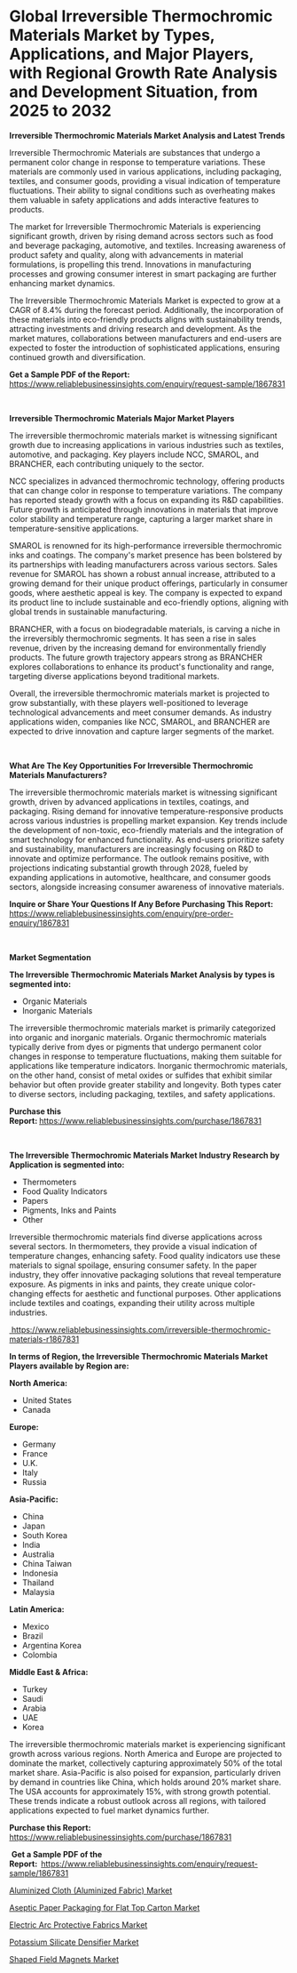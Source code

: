 <p><h1>Global Irreversible Thermochromic Materials Market by Types, Applications, and Major Players, with Regional Growth Rate Analysis and Development Situation, from 2025 to 2032</h1></p><p><strong>Irreversible Thermochromic Materials Market Analysis and Latest Trends</strong></p>
<p><p>Irreversible Thermochromic Materials are substances that undergo a permanent color change in response to temperature variations. These materials are commonly used in various applications, including packaging, textiles, and consumer goods, providing a visual indication of temperature fluctuations. Their ability to signal conditions such as overheating makes them valuable in safety applications and adds interactive features to products.</p><p>The market for Irreversible Thermochromic Materials is experiencing significant growth, driven by rising demand across sectors such as food and beverage packaging, automotive, and textiles. Increasing awareness of product safety and quality, along with advancements in material formulations, is propelling this trend. Innovations in manufacturing processes and growing consumer interest in smart packaging are further enhancing market dynamics.</p><p>The Irreversible Thermochromic Materials Market is expected to grow at a CAGR of 8.4% during the forecast period. Additionally, the incorporation of these materials into eco-friendly products aligns with sustainability trends, attracting investments and driving research and development. As the market matures, collaborations between manufacturers and end-users are expected to foster the introduction of sophisticated applications, ensuring continued growth and diversification.</p></p>
<p><strong>Get a Sample PDF of the Report:&nbsp;</strong> <a href="https://www.reliablebusinessinsights.com/enquiry/request-sample/1867831?utm_campaign=1877&utm_medium=2&utm_source=Github&utm_content=ia&utm_term=03042025&utm_id=irreversible-thermochromic-materials">https://www.reliablebusinessinsights.com/enquiry/request-sample/1867831</a></p>
<p>&nbsp;</p>
<p><strong>Irreversible Thermochromic Materials Major Market Players</strong></p>
<p><p>The irreversible thermochromic materials market is witnessing significant growth due to increasing applications in various industries such as textiles, automotive, and packaging. Key players include NCC, SMAROL, and BRANCHER, each contributing uniquely to the sector.</p><p>NCC specializes in advanced thermochromic technology, offering products that can change color in response to temperature variations. The company has reported steady growth with a focus on expanding its R&D capabilities. Future growth is anticipated through innovations in materials that improve color stability and temperature range, capturing a larger market share in temperature-sensitive applications.</p><p>SMAROL is renowned for its high-performance irreversible thermochromic inks and coatings. The company's market presence has been bolstered by its partnerships with leading manufacturers across various sectors. Sales revenue for SMAROL has shown a robust annual increase, attributed to a growing demand for their unique product offerings, particularly in consumer goods, where aesthetic appeal is key. The company is expected to expand its product line to include sustainable and eco-friendly options, aligning with global trends in sustainable manufacturing.</p><p>BRANCHER, with a focus on biodegradable materials, is carving a niche in the irreversibly thermochromic segments. It has seen a rise in sales revenue, driven by the increasing demand for environmentally friendly products. The future growth trajectory appears strong as BRANCHER explores collaborations to enhance its product's functionality and range, targeting diverse applications beyond traditional markets.</p><p>Overall, the irreversible thermochromic materials market is projected to grow substantially, with these players well-positioned to leverage technological advancements and meet consumer demands. As industry applications widen, companies like NCC, SMAROL, and BRANCHER are expected to drive innovation and capture larger segments of the market.</p></p>
<p>&nbsp;</p>
<p><strong>What Are The Key Opportunities For Irreversible Thermochromic Materials Manufacturers?</strong></p>
<p><p>The irreversible thermochromic materials market is witnessing significant growth, driven by advanced applications in textiles, coatings, and packaging. Rising demand for innovative temperature-responsive products across various industries is propelling market expansion. Key trends include the development of non-toxic, eco-friendly materials and the integration of smart technology for enhanced functionality. As end-users prioritize safety and sustainability, manufacturers are increasingly focusing on R&D to innovate and optimize performance. The outlook remains positive, with projections indicating substantial growth through 2028, fueled by expanding applications in automotive, healthcare, and consumer goods sectors, alongside increasing consumer awareness of innovative materials.</p></p>
<p><strong>Inquire or Share Your Questions If Any Before Purchasing This Report:</strong> <a href="https://www.reliablebusinessinsights.com/enquiry/pre-order-enquiry/1867831?utm_campaign=1877&utm_medium=2&utm_source=Github&utm_content=ia&utm_term=03042025&utm_id=irreversible-thermochromic-materials">https://www.reliablebusinessinsights.com/enquiry/pre-order-enquiry/1867831</a></p>
<p>&nbsp;</p>
<p><strong>Market Segmentation</strong></p>
<p><strong>The Irreversible Thermochromic Materials Market Analysis by types is segmented into:</strong></p>
<p><ul><li>Organic Materials</li><li>Inorganic Materials</li></ul></p>
<p><p>The irreversible thermochromic materials market is primarily categorized into organic and inorganic materials. Organic thermochromic materials typically derive from dyes or pigments that undergo permanent color changes in response to temperature fluctuations, making them suitable for applications like temperature indicators. Inorganic thermochromic materials, on the other hand, consist of metal oxides or sulfides that exhibit similar behavior but often provide greater stability and longevity. Both types cater to diverse sectors, including packaging, textiles, and safety applications.</p></p>
<p><strong>Purchase this Report:&nbsp;</strong><a href="https://www.reliablebusinessinsights.com/purchase/1867831?utm_campaign=1877&utm_medium=2&utm_source=Github&utm_content=ia&utm_term=03042025&utm_id=irreversible-thermochromic-materials">https://www.reliablebusinessinsights.com/purchase/1867831</a></p>
<p>&nbsp;</p>
<p><strong>The Irreversible Thermochromic Materials Market Industry Research by Application is segmented into:</strong></p>
<p><ul><li>Thermometers</li><li>Food Quality Indicators</li><li>Papers</li><li>Pigments, Inks and Paints</li><li>Other</li></ul></p>
<p><p>Irreversible thermochromic materials find diverse applications across several sectors. In thermometers, they provide a visual indication of temperature changes, enhancing safety. Food quality indicators use these materials to signal spoilage, ensuring consumer safety. In the paper industry, they offer innovative packaging solutions that reveal temperature exposure. As pigments in inks and paints, they create unique color-changing effects for aesthetic and functional purposes. Other applications include textiles and coatings, expanding their utility across multiple industries.</p></p>
<p><a href="https://www.reliablebusinessinsights.com/irreversible-thermochromic-materials-r1867831?utm_campaign=1877&utm_medium=2&utm_source=Github&utm_content=ia&utm_term=03042025&utm_id=irreversible-thermochromic-materials">&nbsp;https://www.reliablebusinessinsights.com/irreversible-thermochromic-materials-r1867831</a></p>
<p><strong>In terms of Region, the Irreversible Thermochromic Materials Market Players available by Region are:</strong></p>
<p>
    <p> <strong> North America: </strong>
        <ul>
            <li>United States</li>
            <li>Canada</li>
        </ul>
        </p> 
    <p> <strong> Europe: </strong>
        <ul>
            <li>Germany</li>
            <li>France</li>
            <li>U.K.</li>
            <li>Italy</li>
            <li>Russia</li>
        </ul>
        </p> 
    <p> <strong> Asia-Pacific: </strong>
        <ul>
            <li>China</li>
            <li>Japan</li>
            <li>South Korea</li>
            <li>India</li>
            <li>Australia</li>
            <li>China Taiwan</li>
            <li>Indonesia</li>
            <li>Thailand</li>
            <li>Malaysia</li>
        </ul>
        </p> 
    <p> <strong> Latin America: </strong>
        <ul>
            <li>Mexico</li>
            <li>Brazil</li>
            <li>Argentina Korea</li>
            <li>Colombia</li>
        </ul>
        </p> 
    <p> <strong> Middle East & Africa: </strong>
        <ul>
            <li>Turkey</li>
            <li>Saudi</li>
            <li>Arabia</li>
            <li>UAE</li>
            <li>Korea</li>
        </ul>
    </p>
    </p>
<p><p>The irreversible thermochromic materials market is experiencing significant growth across various regions. North America and Europe are projected to dominate the market, collectively capturing approximately 50% of the total market share. Asia-Pacific is also poised for expansion, particularly driven by demand in countries like China, which holds around 20% market share. The USA accounts for approximately 15%, with strong growth potential. These trends indicate a robust outlook across all regions, with tailored applications expected to fuel market dynamics further.</p></p>
<p><strong>Purchase this Report: </strong><a href="https://www.reliablebusinessinsights.com/purchase/1867831?utm_campaign=1877&utm_medium=2&utm_source=Github&utm_content=ia&utm_term=03042025&utm_id=irreversible-thermochromic-materials">https://www.reliablebusinessinsights.com/purchase/1867831</a></p>
<p>&nbsp;<strong>Get a Sample PDF of the Report:&nbsp;&nbsp;</strong><a href="https://www.reliablebusinessinsights.com/enquiry/request-sample/1867831?utm_campaign=1877&utm_medium=2&utm_source=Github&utm_content=ia&utm_term=03042025&utm_id=irreversible-thermochromic-materials">https://www.reliablebusinessinsights.com/enquiry/request-sample/1867831</a></p>
<p><strong></strong></p>
<p><p><a href="https://github.com/laveeasaadrh/Market-Research-Report-List-1/blob/main/aluminized-cloth-aluminized-fabric-market.md?utm_campaign=1877&utm_medium=2&utm_source=Github&utm_content=ia&utm_term=03042025&utm_id=irreversible-thermochromic-materials">Aluminized Cloth (Aluminized Fabric) Market</a></p><p><a href="https://github.com/gassmkalay/Market-Research-Report-List-1/blob/main/aseptic-paper-packaging-for-flat-top-carton-market.md?utm_campaign=1877&utm_medium=2&utm_source=Github&utm_content=ia&utm_term=03042025&utm_id=irreversible-thermochromic-materials">Aseptic Paper Packaging for Flat Top Carton Market</a></p><p><a href="https://github.com/swaftaenglem/Market-Research-Report-List-1/blob/main/electric-arc-protective-fabrics-market.md?utm_campaign=1877&utm_medium=2&utm_source=Github&utm_content=ia&utm_term=03042025&utm_id=irreversible-thermochromic-materials">Electric Arc Protective Fabrics Market</a></p><p><a href="https://github.com/porstgowinjq/Market-Research-Report-List-1/blob/main/potassium-silicate-densifier-market.md?utm_campaign=1877&utm_medium=2&utm_source=Github&utm_content=ia&utm_term=03042025&utm_id=irreversible-thermochromic-materials">Potassium Silicate Densifier Market</a></p><p><a href="https://github.com/blauetrelawz/Market-Research-Report-List-1/blob/main/shaped-field-magnets-market.md?utm_campaign=1877&utm_medium=2&utm_source=Github&utm_content=ia&utm_term=03042025&utm_id=irreversible-thermochromic-materials">Shaped Field Magnets Market</a></p></p>